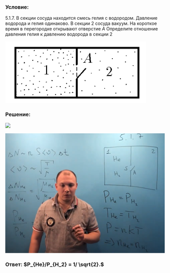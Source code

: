 ###  Условие: 

$5.1.7.$ В секции сосуда находится смесь гелия с водородом. Давление водорода и гелия одинаково. В секции $2$ сосуда вакуум. На короткое время в перегородке открывают отверстие $A$ Определите отношение давления гелия к давлению водорода в секции $2$ 


![К задаче $5.1.7$|445x195, 40%](../../img/5.1.7/5.1.7.png)

###  Решение: 

![](https://www.youtube.com/embed/edEy7QnHWyc) 

![|1429x1072, 67%](../../img/5.1.7/01.png) 

###  Ответ: $P_{He}/P_{H_2} = 1/ \sqrt{2}.$ 

### 
